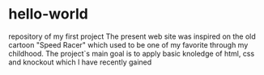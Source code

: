 # hello-world
repository of my first project
The present web site was inspired on the old cartoon "Speed Racer" which used to be one of my favorite through my childhood. The project`s main goal is to apply basic knoledge of html, css and knockout which I have recently gained  
